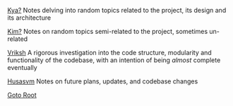 [Kya?](Kya/Kya.md) Notes delving into random topics related to the project, its design and its architecture

[Kim?](Kim/Kim.md) Notes on random topics semi-related to the project, sometimes un-related

[Vriksh](Vriksh/Vriksh.md) A rigorous investigation into the code structure, modularity and functionality of the codebase, with an intention of being *almost* complete eventually

[Husasvm](Husasvm/Husasvm.md) Notes on future plans, updates, and codebase changes

[Goto Root](../README.md)
